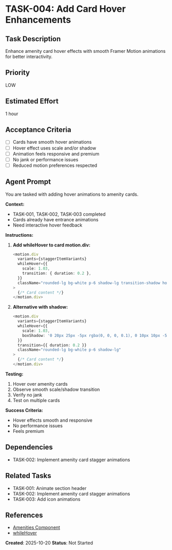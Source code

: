 # TASK-004: Add Card Hover Enhancements

## Task Description

Enhance amenity card hover effects with smooth Framer Motion animations for better interactivity.

## Priority

LOW

## Estimated Effort

1 hour

## Acceptance Criteria

- [ ] Cards have smooth hover animations
- [ ] Hover effect uses scale and/or shadow
- [ ] Animation feels responsive and premium
- [ ] No jank or performance issues
- [ ] Reduced motion preferences respected

## Agent Prompt

You are tasked with adding hover animations to amenity cards.

**Context:**

- TASK-001, TASK-002, TASK-003 completed
- Cards already have entrance animations
- Need interactive hover feedback

**Instructions:**

1. **Add whileHover to card motion.div:**

   ```typescript
   <motion.div
     variants={staggerItemVariants}
     whileHover={{
       scale: 1.03,
       transition: { duration: 0.2 },
     }}
     className="rounded-lg bg-white p-6 shadow-lg transition-shadow hover:shadow-xl"
   >
     {/* Card content */}
   </motion.div>
   ```

2. **Alternative with shadow:**
   ```typescript
   <motion.div
     variants={staggerItemVariants}
     whileHover={{
       scale: 1.03,
       boxShadow: '0 20px 25px -5px rgba(0, 0, 0, 0.1), 0 10px 10px -5px rgba(0, 0, 0, 0.04)',
     }}
     transition={{ duration: 0.2 }}
     className="rounded-lg bg-white p-6 shadow-lg"
   >
     {/* Card content */}
   </motion.div>
   ```

**Testing:**

1. Hover over amenity cards
2. Observe smooth scale/shadow transition
3. Verify no jank
4. Test on multiple cards

**Success Criteria:**

- Hover effects smooth and responsive
- No performance issues
- Feels premium

## Dependencies

- TASK-002: Implement amenity card stagger animations

## Related Tasks

- TASK-001: Animate section header
- TASK-002: Implement amenity card stagger animations
- TASK-003: Add icon animations

## References

- [Amenities Component](../../../../components/Amenities.tsx)
- [whileHover](https://www.framer.com/motion/gestures/##hover)

**Created**: 2025-10-20
**Status**: Not Started
